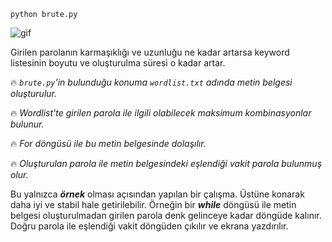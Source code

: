 `python brute.py`

![gif](https://user-images.githubusercontent.com/84701901/158272110-15019e97-015d-448a-8f9b-9773d50a9ce9.gif)

Girilen parolanın karmaşıklığı ve uzunluğu ne kadar artarsa keyword listesinin boyutu ve oluşturulma süresi o kadar artar.

  🔥 _`brute.py`'in bulunduğu konuma `wordlist.txt` adında metin belgesi oluşturulur._


  🔥  _Wordlist'te girilen parola ile ilgili olabilecek maksimum kombinasyonlar bulunur._


  🔥 _For döngüsü ile bu metin belgesinde dolaşılır._
  
 
  🔥 _Oluşturulan parola ile metin belgesindeki eşlendiği vakit parola bulunmuş olur._
  


Bu yalnızca **_örnek_** olması açısından yapılan bir çalışma. Üstüne konarak daha iyi ve stabil hale getirilebilir. Örneğin bir **_while_** döngüsü ile metin belgesi oluşturulmadan girilen parola denk gelinceye kadar döngüde kalınır. Doğru parola ile eşlendiği vakit döngüden çıkılır ve ekrana yazdırılır.
